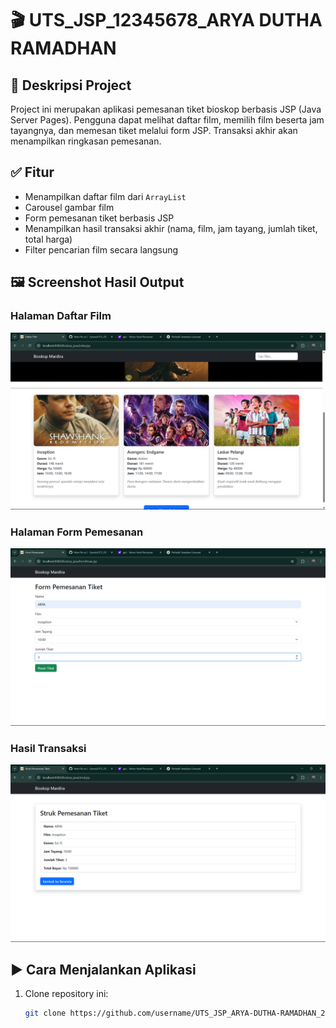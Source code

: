 
# 🎬 UTS_JSP_12345678_ARYA DUTHA RAMADHAN

## 📌 Deskripsi Project
Project ini merupakan aplikasi pemesanan tiket bioskop berbasis JSP (Java Server Pages). Pengguna dapat melihat daftar film, memilih film beserta jam tayangnya, dan memesan tiket melalui form JSP. Transaksi akhir akan menampilkan ringkasan pemesanan.

## ✅ Fitur
- Menampilkan daftar film dari `ArrayList`
- Carousel gambar film
- Form pemesanan tiket berbasis JSP
- Menampilkan hasil transaksi akhir (nama, film, jam tayang, jumlah tiket, total harga)
- Filter pencarian film secara langsung

## 🖼️ Screenshot Hasil Output
### Halaman Daftar Film
![Screenshot Daftar Film](Bioskop_java/home.png)

### Halaman Form Pemesanan
![Screenshot Form Pemesanan](Bioskop_java/pesanan.png)

### Hasil Transaksi
![Screenshot Hasil Transaksi](Bioskop_java/struk.png)


## ▶️ Cara Menjalankan Aplikasi
1. Clone repository ini:
   ```bash
   git clone https://github.com/username/UTS_JSP_ARYA-DUTHA-RAMADHAN_22110456
